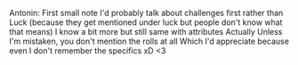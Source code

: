 Antonin:
First small note
I'd probably talk about challenges first rather than Luck
(because they get mentioned under luck but people don't know what that means)
I know a bit more but still
same with attributes
Actually
Unless I'm mistaken, you don't mention the rolls at all
Which I'd appreciate because even I don't remember the specifics xD <3